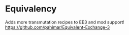 Equivalency
===========

Adds more transmutation recipes to EE3 and mod support! https://github.com/pahimar/Equivalent-Exchange-3
